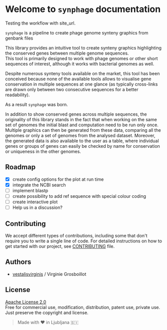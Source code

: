 # Welcome to `synphage` documentation

Testing the workflow with site_url.

`synphage` is a pipeline to create phage genome synteny graphics from genbank files

This library provides an intuitive tool to create synteny graphics highlighting the conserved genes between multiple genome sequences.  
This tool is primarily designed to work with phage genomes or other short sequences of interest, although it works with bacterial genomes as well.

Despite numerous synteny tools available on the market, this tool has been conceived because none of the available tools allows to visualise gene conservation in multiple sequences at one glance (as typically cross-links are drawn only between two consecutive sequences for a better readability).

As a result `synphage` was born. 

In addition to show conserved genes across multiple sequences, the originality of this library stands in the fact that when working on the same set of genomes the initial blast and computation need to be run only once. Multiple graphics can then be generated from these data, comparing all the genomes or only a set of genomes from the analysed dataset. Moreover, the generated data is also available to the user as a table, where individual genes or groups of genes can easily be checked by name for conservation or uniqueness in the other genomes.

## Roadmap

- [x] create config options for the plot at run time
- [x] integrate the NCBI search
- [ ] implement blastp 
- [ ] create possibility to add ref sequence with special colour coding
- [ ] create interactive plot 
- [ ] Help us in a discussion?

## Contributing
We accept different types of contributions, including some that don't require you to write a single line of code. For detailed instructions on how to get started with our project, see [CONTRIBUTING](https://github.com/vestalisvirginis/synphage/blob/main/CONTRIBUTING.md) file.


## Authors
- [vestalisvirginis](https://github.com/vestalisvirginis) / Virginie Grosboillot


## License
[Apache License 2.0](https://github.com/vestalisvirginis/synphage/blob/main/LICENSE)  
Free for commercial use, modification, distribution, patent use, private use.
Just preserve the copyright and license.


> Made with ❤️ in Ljubljana 🇸🇮